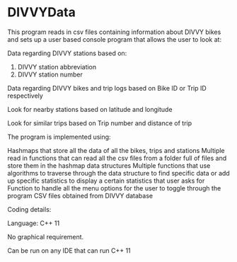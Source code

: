 # DIVVYData
This program reads in csv files containing information about DIVVY bikes and sets up a user based console program that allows the user to look at:

Data regarding DIVVY stations based on:
1. DIVVY station abbreviation
2. DIVVY station number

Data regarding DIVVY bikes and trip logs based on Bike ID or Trip ID respectively

Look for nearby stations based on latitude and longitude

Look for similar trips based on Trip number and distance of trip

The program is implemented using:

Hashmaps that store all the data of all the bikes, trips and stations
Multiple read in functions that can read all the csv files from a folder full of files and store them in the hashmap data structures
Multiple functions that use algorithms to traverse through the data structure to find specific data or add up specific statistics to display a certain statistics that user asks for
Function to handle all the menu options for the user to toggle through the program
CSV files obtained from DIVVY database

Coding details:

Language: C++ 11

No graphical requirement.

Can be run on any IDE that can run C++ 11 
